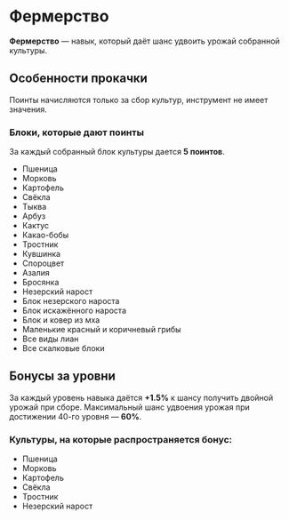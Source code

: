 # Фермерство

**Фермерство** — навык, который даёт шанс удвоить урожай собранной культуры.

## Особенности прокачки

Поинты начисляются только за сбор культур, инструмент не имеет значения.

### Блоки, которые дают поинты

За каждый собранный блок культуры дается **5 поинтов**.

- Пшеница
- Морковь
- Картофель
- Свёкла
- Тыква
- Арбуз
- Кактус
- Какао-бобы
- Тростник
- Кувшинка
- Спороцвет
- Азалия
- Бросянка
- Незерский нарост
- Блок незерского нароста
- Блок искажённого нароста
- Блок и ковер из мха
- Маленькие красный и коричневый грибы
- Все виды лиан
- Все скалковые блоки

## Бонусы за уровни

За каждый уровень навыка даётся **+1.5%** к шансу получить двойной урожай при сборе. Максимальный шанс удвоения урожая при достижении 40-го уровня — **60%**.

### Культуры, на которые распространяется бонус:

- Пшеница
- Морковь
- Картофель
- Свёкла
- Тростник
- Незерский нарост
